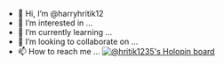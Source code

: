 - 👋 Hi, I’m @harryhritik12
- 👀 I’m interested in ...
- 🌱 I’m currently learning ...
- 💞️ I’m looking to collaborate on ...
- 📫 How to reach me ...
[![@hritik1235's Holopin board](https://holopin.me/hritik1235)](https://holopin.io/@hritik1235)
<!---
harryhritik12/harryhritik12 is a ✨ special ✨ repository because its `README.md` (this file) appears on your GitHub profile.
You can click the Preview link to take a look at your changes.
--->
